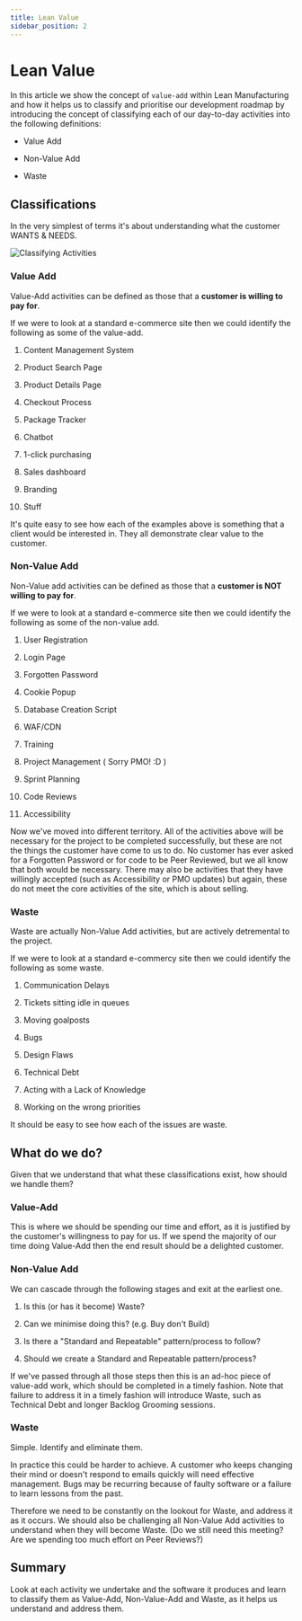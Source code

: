 ```yaml
---
title: Lean Value
sidebar_position: 2
---
```

# Lean Value

In this article we show the concept of `value-add` within Lean Manufacturing and how it helps us to classify and prioritise our development roadmap by introducing the concept of classifying each of our day-to-day activities into the following definitions:

*   Value Add
    
*   Non-Value Add
    
*   Waste
    

## Classifications

In the very simplest of terms it's about understanding what the customer WANTS & NEEDS.

![Classifying Activities](/img/Our%20Practices/lean-value.png)

### Value Add

Value-Add activities can be defined as those that a **customer is willing to pay for**.

If we were to look at a standard e-commerce site then we could identify the following as some of the value-add.

1.  Content Management System
    
2.  Product Search Page
    
3.  Product Details Page
    
4.  Checkout Process
    
5.  Package Tracker
    
6.  Chatbot
    
7.  1-click purchasing
    
8.  Sales dashboard
    
9.  Branding
    
10.  Stuff
    

It's quite easy to see how each of the examples above is something that a client would be interested in. They all demonstrate clear value to the customer.

### Non-Value Add

Non-Value add activities can be defined as those that a **customer is NOT willing to pay for**.

If we were to look at a standard e-commerce site then we could identify the following as some of the non-value add.

1.  User Registration
    
2.  Login Page
    
3.  Forgotten Password
    
4.  Cookie Popup
    
5.  Database Creation Script
    
6.  WAF/CDN
    
7.  Training
    
8.  Project Management ( Sorry PMO! :D )
    
9.  Sprint Planning
    
10.  Code Reviews
    
11.  Accessibility
    

Now we've moved into different territory. All of the activities above will be necessary for the project to be completed successfully, but these are not the things the customer have come to us to do. No customer has ever asked for a Forgotten Password or for code to be Peer Reviewed, but we all know that both would be necessary. There may also be activities that they have willingly accepted (such as Accessibility or PMO updates) but again, these do not meet the core activities of the site, which is about selling.

### Waste

Waste are actually Non-Value Add activities, but are actively detremental to the project.

If we were to look at a standard e-commercy site then we could identify the following as some waste.

1.  Communication Delays
    
2.  Tickets sitting idle in queues
    
3.  Moving goalposts
    
4.  Bugs
    
5.  Design Flaws
    
6.  Technical Debt
    
7.  Acting with a Lack of Knowledge
    
8.  Working on the wrong priorities
    

It should be easy to see how each of the issues are waste.

## What do we do?

Given that we understand that what these classifications exist, how should we handle them?

### Value-Add

This is where we should be spending our time and effort, as it is justified by the customer's willingness to pay for us. If we spend the majority of our time doing Value-Add then the end result should be a delighted customer.

### Non-Value Add

We can cascade through the following stages and exit at the earliest one.

1.  Is this (or has it become) Waste?
    
2.  Can we minimise doing this? (e.g. Buy don't Build)
    
3.  Is there a "Standard and Repeatable" pattern/process to follow?
    
4.  Should we create a Standard and Repeatable pattern/process?
    

If we've passed through all those steps then this is an ad-hoc piece of value-add work, which should be completed in a timely fashion. Note that failure to address it in a timely fashion will introduce Waste, such as Technical Debt and longer Backlog Grooming sessions.

### Waste

Simple. Identify and eliminate them.

In practice this could be harder to achieve. A customer who keeps changing their mind or doesn't respond to emails quickly will need effective management. Bugs may be recurring because of faulty software or a failure to learn lessons from the past.

Therefore we need to be constantly on the lookout for Waste, and address it as it occurs. We should also be challenging all Non-Value Add activities to understand when they will become Waste. (Do we still need this meeting? Are we spending too much effort on Peer Reviews?)

## Summary

Look at each activity we undertake and the software it produces and learn to classify them as Value-Add, Non-Value-Add and Waste, as it helps us understand and address them.